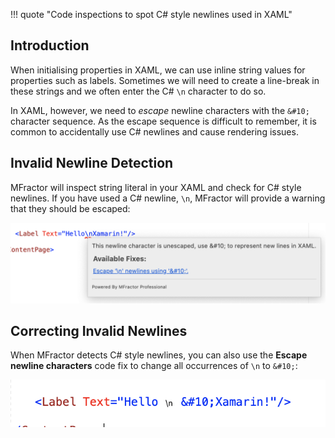 !!! quote "Code inspections to spot C# style newlines used in XAML"

## Introduction

When initialising properties in XAML, we can use inline string values for properties such as labels. Sometimes we will need to create a line-break in these strings and we often enter the C# `\n` character to do so.

In XAML, however, we need to *escape* newline characters with the `&#10;` character sequence. As the escape sequence is difficult to remember, it is common to accidentally use C# newlines and cause rendering issues.

## Invalid Newline Detection

MFractor will inspect string literal in your XAML and check for C# style newlines. If you have used a C# newline, `\n`, MFractor will provide a warning that they should be escaped:

![C# Style newline analysis](/img/xamarin-forms/newline-analysis.png)

## Correcting Invalid Newlines

When MFractor detects C# style newlines, you can also use the **Escape newline characters** code fix to change all occurrences of `\n` to `&#10;`:

![C# Style newline code fix](/img/xamarin-forms/newline-code-fix.png)
